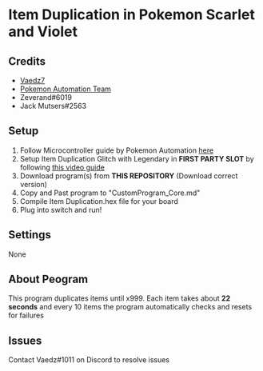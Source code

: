 # **Item Duplication in Pokemon Scarlet and Violet**
## Credits
- [Vaedz7](https://github.com/Vaedz7 "Vaedz7")
- [Pokemon Automation Team](https://github.com/PokemonAutomation "Pokemon Automation Team")
- Zeverand#6019
- Jack Mutsers#2563

## Setup
1. Follow Microcontroller guide by Pokemon Automation [here](https://github.com/PokemonAutomation/Microcontroller "here")
2. Setup Item Duplication Glitch with Legendary in **FIRST PARTY SLOT** by following [this video guide](https://www.youtube.com/watch?v=staa9Fv0Rwo "this video guide")
3. Download program(s) from **THIS REPOSITORY** (Download correct version)
4. Copy and Past program to "CustomProgram_Core.md"
5. Compile Item Duplication.hex file for your board
6. Plug into switch and run!

## Settings
None

## About Peogram
This program duplicates items until x999. Each item takes about **22 seconds** and every 10 items the program automatically checks and resets for failures


## Issues
Contact Vaedz#1011 on Discord to resolve issues
